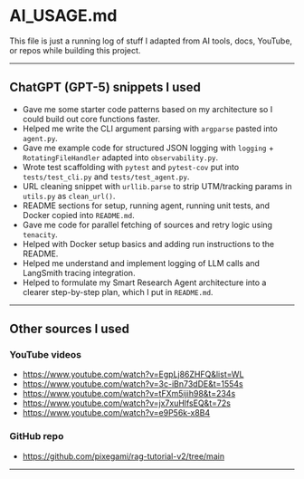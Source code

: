 # AI_USAGE.md

This file is just a running log of stuff I adapted from AI tools, docs, YouTube, or repos while building this project.

---

## ChatGPT (GPT-5) snippets I used

- Gave me some starter code patterns based on my architecture so I could build out core functions faster.
- Helped me write the CLI argument parsing with `argparse` pasted into `agent.py`.
- Gave me example code for structured JSON logging with `logging` + `RotatingFileHandler` adapted into `observability.py`.
- Wrote test scaffolding with `pytest` and `pytest-cov` put into `tests/test_cli.py` and `tests/test_agent.py`.
- URL cleaning snippet with `urllib.parse` to strip UTM/tracking params in `utils.py` as `clean_url()`.
- README sections for setup, running agent, running unit tests, and Docker copied into `README.md`.
- Gave me code for parallel fetching of sources and retry logic using `tenacity`.
- Helped with Docker setup basics and adding run instructions to the README.
- Helped me understand and implement logging of LLM calls and LangSmith tracing integration.
- Helped to formulate my Smart Research Agent architecture into a clearer step-by-step plan, which I put in `README.md`.

---

## Other sources I used

### YouTube videos
- https://www.youtube.com/watch?v=EgpLj86ZHFQ&list=WL  
- https://www.youtube.com/watch?v=3c-iBn73dDE&t=1554s  
- https://www.youtube.com/watch?v=tFXm5ijih98&t=234s  
- https://www.youtube.com/watch?v=jx7xuHlfsEQ&t=72s  
- https://www.youtube.com/watch?v=e9P56k-x8B4  

### GitHub repo
- https://github.com/pixegami/rag-tutorial-v2/tree/main

---

